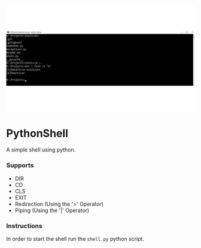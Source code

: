 <div align="center">
    <img src="images/demonstration.jpg" width=800>
</div>

# PythonShell

A simple shell using python.

### Supports

- DIR
- CD
- CLS
- EXIT
- Redirection (Using the '>' Operator)
- Piping (Using the '|' Operator)

### Instructions

In order to start the shell run the `shell.py` python script.